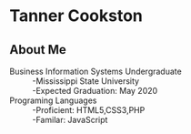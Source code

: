 

<html lang="en">
<head> 


</head>
<body>
<h1>Tanner Cookston</h1>
<h2> About Me </h2>
<dl>
  <dt> Business Information Systems Undergraduate </dt>
    <dd>-Mississippi State University</dd>
    <dd>-Expected Graduation: May 2020</dd>
  <dt> Programing Languages</dt>
    <dd>-Proficient: HTML5,CSS3,PHP</dd>
    <dd>-Familar: JavaScript </dd>
  </dl>

</body>
</html>
